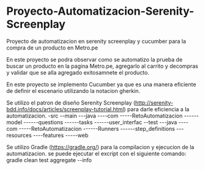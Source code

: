 # Proyecto-Automatizacion-Serenity-Screenplay
Proyecto de automatizacion en serenity screenplay y cucumber para la compra de un producto en Metro.pe

En este proyecto se podra observar como se automatizo la prueba de buscar un producto en la pagina Metro.pe, agregarlo al carrito y decompras y validar que se alla agregado exitosamnete el producto.

En este proyecto se implemento Cucumber ya que es una manera eficiente de definir el escenario utilizando la notacion gherkin.

Se utilizo el patron de diseño Serenity Screenplay (http://serenity-bdd.info/docs/articles/screenplay-tutorial.html) para darle eficiencia a la automatizacion.
-src
--main
---java
----com
-----RetoAutomatizacion
------model
------questions
------tasks
------user_interfac
--test
---java
----com
-----RetoAutomatizacion
------Runners
------step_definitions
---resources
----features
-----web

Se utilizo Gradle (https://gradle.org/) para la compilacion y ejecucion de la automatizacion.
se puede ejecutar el excript con el siguiente comando:
gradle clean test aggregate --info
